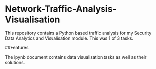 # Network-Traffic-Analysis-Visualisation

This repository contains a Python based traffic analysis for my Security Data Analytics and Visualisation module. This was 1 of 3 tasks.

##Features

The ipynb document contains data visualisation tasks as well as their solutions.

